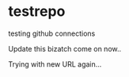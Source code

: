 # testrepo
testing github connections

Update this bizatch come on now..

Trying with new URL again... 
